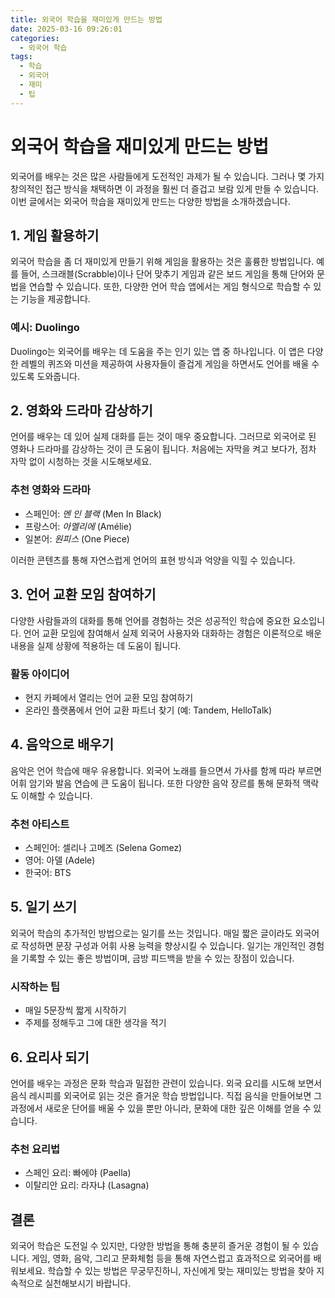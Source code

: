 ```yaml
---
title: 외국어 학습을 재미있게 만드는 방법
date: 2025-03-16 09:26:01
categories:
  - 외국어 학습
tags:
  - 학습
  - 외국어
  - 재미
  - 팁
---
```


# 외국어 학습을 재미있게 만드는 방법

외국어를 배우는 것은 많은 사람들에게 도전적인 과제가 될 수 있습니다. 그러나 몇 가지 창의적인 접근 방식을 채택하면 이 과정을 훨씬 더 즐겁고 보람 있게 만들 수 있습니다. 이번 글에서는 외국어 학습을 재미있게 만드는 다양한 방법을 소개하겠습니다.

## 1. 게임 활용하기

외국어 학습을 좀 더 재미있게 만들기 위해 게임을 활용하는 것은 훌륭한 방법입니다. 예를 들어, 스크래블(Scrabble)이나 단어 맞추기 게임과 같은 보드 게임을 통해 단어와 문법을 연습할 수 있습니다. 또한, 다양한 언어 학습 앱에서는 게임 형식으로 학습할 수 있는 기능을 제공합니다.

### 예시: Duolingo

Duolingo는 외국어를 배우는 데 도움을 주는 인기 있는 앱 중 하나입니다. 이 앱은 다양한 레벨의 퀴즈와 미션을 제공하여 사용자들이 즐겁게 게임을 하면서도 언어를 배울 수 있도록 도와줍니다.

## 2. 영화와 드라마 감상하기

언어를 배우는 데 있어 실제 대화를 듣는 것이 매우 중요합니다. 그러므로 외국어로 된 영화나 드라마를 감상하는 것이 큰 도움이 됩니다. 처음에는 자막을 켜고 보다가, 점차 자막 없이 시청하는 것을 시도해보세요.

### 추천 영화와 드라마
- 스페인어: *멘 인 블랙* (Men In Black)
- 프랑스어: *아멜리에* (Amélie)
- 일본어: *원피스* (One Piece)

이러한 콘텐츠를 통해 자연스럽게 언어의 표현 방식과 억양을 익힐 수 있습니다.

## 3. 언어 교환 모임 참여하기

다양한 사람들과의 대화를 통해 언어를 경험하는 것은 성공적인 학습에 중요한 요소입니다. 언어 교환 모임에 참여해서 실제 외국어 사용자와 대화하는 경험은 이론적으로 배운 내용을 실제 상황에 적용하는 데 도움이 됩니다.

### 활동 아이디어
- 현지 카페에서 열리는 언어 교환 모임 참여하기
- 온라인 플랫폼에서 언어 교환 파트너 찾기 (예: Tandem, HelloTalk)

## 4. 음악으로 배우기

음악은 언어 학습에 매우 유용합니다. 외국어 노래를 들으면서 가사를 함께 따라 부르면 어휘 암기와 발음 연습에 큰 도움이 됩니다. 또한 다양한 음악 장르를 통해 문화적 맥락도 이해할 수 있습니다.

### 추천 아티스트
- 스페인어: 셀리나 고메즈 (Selena Gomez)
- 영어: 아델 (Adele)
- 한국어: BTS

## 5. 일기 쓰기

외국어 학습의 추가적인 방법으로는 일기를 쓰는 것입니다. 매일 짧은 글이라도 외국어로 작성하면 문장 구성과 어휘 사용 능력을 향상시킬 수 있습니다. 일기는 개인적인 경험을 기록할 수 있는 좋은 방법이며, 금방 피드백을 받을 수 있는 장점이 있습니다.

### 시작하는 팁
- 매일 5문장씩 짧게 시작하기
- 주제를 정해두고 그에 대한 생각을 적기

## 6. 요리사 되기

언어를 배우는 과정은 문화 학습과 밀접한 관련이 있습니다. 외국 요리를 시도해 보면서 음식 레시피를 외국어로 읽는 것은 즐거운 학습 방법입니다. 직접 음식을 만들어보면 그 과정에서 새로운 단어를 배울 수 있을 뿐만 아니라, 문화에 대한 깊은 이해를 얻을 수 있습니다.

### 추천 요리법
- 스페인 요리: 빠에야 (Paella)
- 이탈리안 요리: 라자냐 (Lasagna)

## 결론

외국어 학습은 도전일 수 있지만, 다양한 방법을 통해 충분히 즐거운 경험이 될 수 있습니다. 게임, 영화, 음악, 그리고 문화체험 등을 통해 자연스럽고 효과적으로 외국어를 배워보세요. 학습할 수 있는 방법은 무궁무진하니, 자신에게 맞는 재미있는 방법을 찾아 지속적으로 실천해보시기 바랍니다.